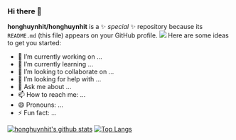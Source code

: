 ### Hi there 👋

**honghuynhit/honghuynhit** is a ✨ _special_ ✨ repository because its `README.md` (this file) appears on your GitHub profile.
![](https://komarev.com/ghpvc/?username=honghuynhit)
Here are some ideas to get you started:

- 🔭 I’m currently working on ...
- 🌱 I’m currently learning ...
- 👯 I’m looking to collaborate on ...
- 🤔 I’m looking for help with ...
- 💬 Ask me about ...
- 📫 How to reach me: ...
- 😄 Pronouns: ...
- ⚡ Fun fact: ...


[![honghuynhit's github stats](https://github-readme-stats.vercel.app/api?username=honghuynhit&hide=issues&show_icons=true)](https://github.com/honghuynhit)
[![Top Langs](https://github-readme-stats.vercel.app/api/top-langs/?username=honghuynhit&layout=compact)](https://github.com/honghuynhit)
